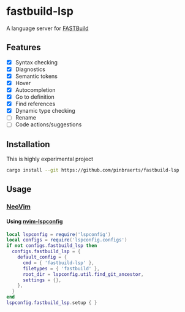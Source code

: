 # fastbuild-lsp

A language server for [FASTBuild](https://fastbuild.org)

## Features

- [x] Syntax checking
- [x] Diagnostics
- [x] Semantic tokens
- [x] Hover
- [x] Autocompletion
- [x] Go to definition
- [x] Find references
- [x] Dynamic type checking
- [ ] Rename
- [ ] Code actions/suggestions

## Installation

This is highly experimental project

```sh
cargo install --git https://github.com/pinbraerts/fastbuild-lsp
```

## Usage

### [NeoVim](https://github.com/neovim/neovim)

#### Using [nvim-lspconfig](https://github.com/neovim/nvim-lspconfig)

```lua
local lspconfig = require('lspconfig')
local configs = require('lspconfig.configs')
if not configs.fastbuild_lsp then
  configs.fastbuild_lsp = {
    default_config = {
      cmd = { 'fastbuild-lsp' },
      filetypes = { 'fastbuild' },
      root_dir = lspconfig.util.find_git_ancestor,
      settings = {},
    },
  }
end
lspconfig.fastbuild_lsp.setup { }
```
